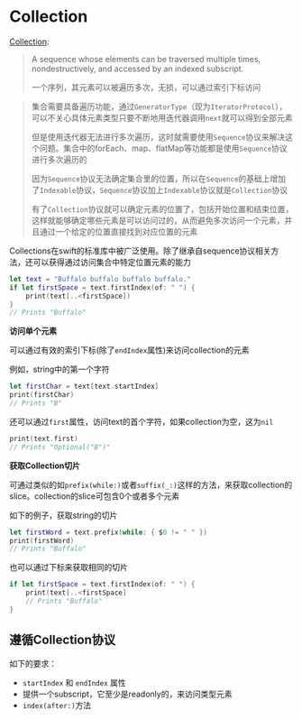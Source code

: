 # Collection

[Collection](<https://developer.apple.com/documentation/swift/collection>):

> A sequence whose elements can be traversed multiple times, nondestructively, and accessed by an indexed subscript.
>
> 一个序列，其元素可以被遍历多次，无损，可以通过索引下标访问



> 集合需要具备遍历功能，通过`GeneratorType`（现为`IteratorProtocol`），可以不关心具体元素类型只要不断地用迭代器调用`next`就可以得到全部元素
>
> 但是使用迭代器无法进行多次遍历，这时就需要使用`Sequence`协议来解决这个问题。集合中的forEach、map、flatMap等功能都是使用`Sequence`协议进行多次遍历的
>
> 因为`Sequence`协议无法确定集合里的位置，所以在`Sequence`的基础上增加了`Indexable`协议，`Sequence`协议加上`Indexable`协议就是`Collection`协议
>
> 有了`Collection`协议就可以确定元素的位置了，包括开始位置和结束位置，这样就能够确定哪些元素是可以访问过的，从而避免多次访问一个元素，并且通过一个给定的位置直接找到对应位置的元素
>
> 



Collections在swift的标准库中被广泛使用。除了继承自sequence协议相关方法，还可以获得通过访问集合中特定位置元素的能力

```swift
let text = "Buffalo buffalo buffalo buffalo."
if let firstSpace = text.firstIndex(of: " ") {
    print(text[..<firstSpace])
}
// Prints "Buffalo"
```

**访问单个元素**

可以通过有效的索引下标(除了`endIndex`属性)来访问collection的元素

例如，string中的第一个字符

```swift
let firstChar = text[text.startIndex]
print(firstChar)
// Prints "B"
```

还可以通过`first`属性，访问text的首个字符，如果collection为空，这为`nil`

```swift
print(text.first)
// Prints "Optional("B")"
```

**获取Collection切片**

可通过类似的如`prefix(while:)`或者`suffix(_:)`这样的方法，来获取collection的slice。collection的slice可包含0个或者多个元素

如下的例子，获取string的切片

```swift
let firstWord = text.prefix(while: { $0 != " " })
print(firstWord)
// Prints "Buffalo"
```

也可以通过下标来获取相同的切片

```swift
if let firstSpace = text.firstIndex(of: " ") {
    print(text[..<firstSpace]
    // Prints "Buffalo"
}
```



## 遵循Collection协议

如下的要求：

+ `startIndex` 和 `endIndex` 属性
+ 提供一个subscript，它至少是readonly的，来访问类型元素
+ `index(after:)`方法





















